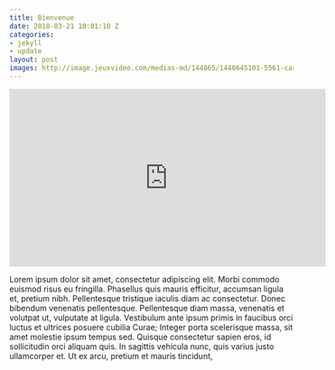 ```yaml
---
title: Bienvenue
date: 2018-03-21 10:01:10 Z
categories:
- jekyll
- update
layout: post
images: http://image.jeuxvideo.com/medias-md/144865/1448645101-5561-card.png
---
```


<iframe width="560" height="315" src="https://www.youtube.com/embed/KcCKJO_slL4?rel=0" frameborder="0" allow="autoplay; encrypted-media" allowfullscreen></iframe>


Lorem ipsum dolor sit amet, consectetur adipiscing elit. Morbi commodo euismod risus eu fringilla. Phasellus quis mauris efficitur, accumsan ligula et, pretium nibh. Pellentesque tristique iaculis diam ac consectetur. Donec bibendum venenatis pellentesque. Pellentesque diam massa, venenatis et volutpat ut, vulputate at ligula. Vestibulum ante ipsum primis in faucibus orci luctus et ultrices posuere cubilia Curae; Integer porta scelerisque massa, sit amet molestie ipsum tempus sed. Quisque consectetur sapien eros, id sollicitudin orci aliquam quis. In sagittis vehicula nunc, quis varius justo ullamcorper et. Ut ex arcu, pretium et mauris tincidunt,
